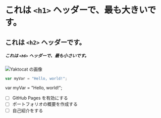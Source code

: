 # これは `<h1>` ヘッダーで、最も大きいです。

## これは `<h2>` ヘッダーです。

##### これは `<h6>` ヘッダーで、最も小さいです。

![Yaktocat の画像](https://octodex.github.com/images/yaktocat.png)

``` javascript
var myVar = "Hello, world!";
```

var myVar = "Hello, world!";

- [ ] GitHub Pages を有効にする
- [ ] ポートフォリオの概要を作成する
- [ ] 自己紹介をする
